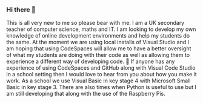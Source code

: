 ### Hi there 👋
This is all very new to me so please bear with me.
I am a UK secondary teacher of computer science, maths and IT.
I am looking to develop my own knowledge of online development environments and help my students do the same.
At the moment we are using local installs of Visual Studio and I am hoping that using CodeSpaces will allow me to have a better oversight of what my students are doing with their code as well as allowing them to experience a different way of developing code.
🤔 If anyone has any experience of using CodeSpaces and GitHub along with Visual Code Studio in a school setting then I would love to hear from you about how you make it work. As a school we use Visual Basic in key stage 4 with Microsoft Small Basic in key stage 3. There are also times when Python is useful to use but I am still developing that along with the use of the Raspberry Pis.
<!--
**MrMattock/MrMattock** is a ✨ _special_ ✨ repository because its `README.md` (this file) appears on your GitHub profile.

Here are some ideas to get you started:

- 🔭 I’m currently working on ...
- 🌱 I’m currently learning ...
- 👯 I’m looking to collaborate on ...
- 🤔 I’m looking for help with ...
- 💬 Ask me about ...
- 📫 How to reach me: ...
- 😄 Pronouns: ...
- ⚡ Fun fact: ...
-->
